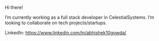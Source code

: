 Hi there!

 I’m currently working as a full stack developer in CelestialSystems.
 I’m looking to collaborate on tech projects/startups.
 
 LinkedIn: https://www.linkedin.com/in/abhishek10gowda/

